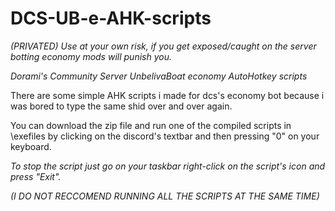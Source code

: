 # DCS-UB-e-AHK-scripts
*(PRIVATED)*
*Use at your own risk, if you get exposed/caught on the server botting economy mods will punish you.*

*Dorami's Community Server UnbelivaBoat economy AutoHotkey scripts*

There are some simple AHK scripts i made for dcs's economy bot because i was bored to type the same shid over and over again.

You can download the zip file and run one of the compiled scripts in \exefiles by clicking on the discord's textbar and then pressing "0" on your keyboard.

*To stop the script just go on your taskbar right-click on the script's icon and press "Exit".*

*(I DO NOT RECCOMEND RUNNING ALL THE SCRIPTS AT THE SAME TIME)*
